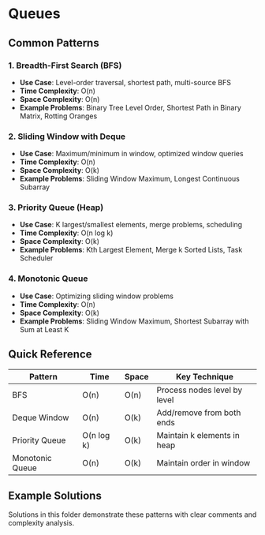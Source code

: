 # Queues

## Common Patterns

### 1. Breadth-First Search (BFS)
- **Use Case**: Level-order traversal, shortest path, multi-source BFS
- **Time Complexity**: O(n)
- **Space Complexity**: O(n)
- **Example Problems**: Binary Tree Level Order, Shortest Path in Binary Matrix, Rotting Oranges

### 2. Sliding Window with Deque
- **Use Case**: Maximum/minimum in window, optimized window queries
- **Time Complexity**: O(n)
- **Space Complexity**: O(k)
- **Example Problems**: Sliding Window Maximum, Longest Continuous Subarray

### 3. Priority Queue (Heap)
- **Use Case**: K largest/smallest elements, merge problems, scheduling
- **Time Complexity**: O(n log k)
- **Space Complexity**: O(k)
- **Example Problems**: Kth Largest Element, Merge k Sorted Lists, Task Scheduler

### 4. Monotonic Queue
- **Use Case**: Optimizing sliding window problems
- **Time Complexity**: O(n)
- **Space Complexity**: O(k)
- **Example Problems**: Sliding Window Maximum, Shortest Subarray with Sum at Least K

## Quick Reference

| Pattern | Time | Space | Key Technique |
|---------|------|-------|---------------|
| BFS | O(n) | O(n) | Process nodes level by level |
| Deque Window | O(n) | O(k) | Add/remove from both ends |
| Priority Queue | O(n log k) | O(k) | Maintain k elements in heap |
| Monotonic Queue | O(n) | O(k) | Maintain order in window |

## Example Solutions

Solutions in this folder demonstrate these patterns with clear comments and complexity analysis.
